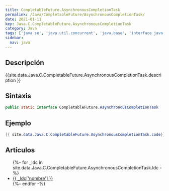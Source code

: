 ```yaml
---
title: CompletableFuture.AsynchronousCompletionTask
permalink: /Java/CompletableFuture/AsynchronousCompletionTask/
date: 2021-01-11
key: Java.C.CompletableFuture.AsynchronousCompletionTask
category: Java
tags: ['java se', 'java.util.concurrent', 'java.base', 'interface java', 'Java 1.8']
sidebar: 
  nav: java
---
```


## Descripción
{{site.data.Java.C.CompletableFuture.AsynchronousCompletionTask.description }}

## Sintaxis
~~~java
public static interface CompletableFuture.AsynchronousCompletionTask
~~~

## Ejemplo
~~~java
{{ site.data.Java.C.CompletableFuture.AsynchronousCompletionTask.code}}
~~~

## Artículos
<ul>
{%- for _ldc in site.data.Java.C.CompletableFuture.AsynchronousCompletionTask.ldc -%}
   <li>
       <a href="{{_ldc['url'] }}">{{ _ldc['nombre'] }}</a>
   </li>
{%- endfor -%}
</ul>
